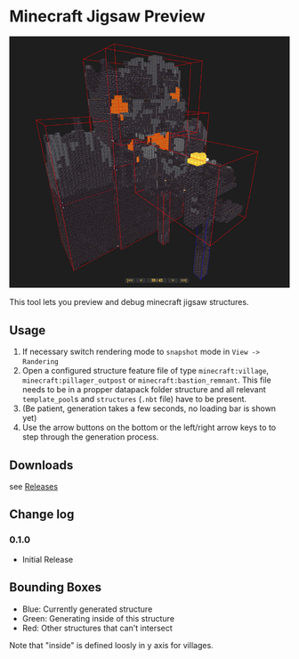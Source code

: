 # Minecraft Jigsaw Preview
![](docs/TitleImage.jpg)

This tool lets you preview and debug minecraft jigsaw structures.

## Usage
1. If necessary switch rendering mode to ```snapshot``` mode in ```View -> Randering```
2. Open a configured structure feature file of type ```minecraft:village```, ```minecraft:pillager_outpost``` or ```minecraft:bastion_remnant```. This file needs to be in a propper datapack folder structure and all relevant ```template_pool```s and ```structures``` (```.nbt``` file) have to be present.
3.  (Be patient, generation takes a few seconds, no loading bar is shown yet)
4. Use the arrow buttons on the bottom or the left/right arrow keys to to step through the generation process. 

## Downloads
see [Releases](https://github.com/jacobsjo/minecraft-jigsaw-preview/releases)

## Change log
### 0.1.0
- Initial Release

## Bounding Boxes
- Blue: Currently generated structure
- Green: Generating inside of this structure
- Red: Other structures that can't intersect

Note that "inside" is defined loosly in y axis for villages.
